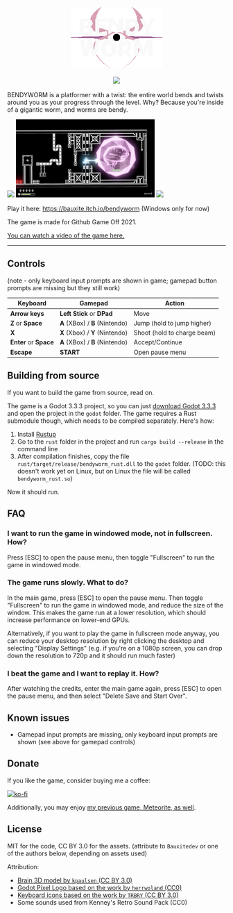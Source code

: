 <p align="center" width="100%">
    <img src="promo/Logo.png"/><br/><br/>
    <a href="https://ko-fi.com/W7W2X7WN"><img src="https://www.ko-fi.com/img/githubbutton_sm.svg"/></a>
	 
</p>

BENDYWORM is a platformer with a twist: the entire world bends and twists around you as your progress through the level. Why? Because you're inside of a gigantic worm, and worms are bendy.

![](promo/Gif1.gif) ![](promo/Gif2.gif)  ![](promo/Gif3.gif)

Play it here: https://bauxite.itch.io/bendyworm (Windows only for now)

The game is made for Github Game Off 2021.

[You can watch a video of the game here.](https://www.youtube.com/watch?v=74ADn0L7e9s)

----

## Controls

(note - only keyboard input prompts are shown in game; gamepad button prompts are missing but they still work)

| Keyboard | Gamepad | Action |
|---|---|---|
| **Arrow keys**  |  **Left Stick** or **DPad**  | Move |
| **Z** or **Space**  |  **A** (XBox) / **B** (Nintendo) |  Jump (hold to jump higher) |
| **X**  |  **X** (Xbox) / **Y** (Nintendo) | Shoot (hold to charge beam)  |
| **Enter** or **Space**|  **A** (XBox) / **B** (Nintendo) | Accept/Continue
| **Escape** | **START** | Open pause menu


## Building from source

If you want to build the game from source, read on.

The game is a Godot 3.3.3 project, so you can just [download Godot 3.3.3](https://godotengine.org/download) and open the project in the `godot` folder. The game requires a Rust submodule though, which needs to be compiled separately. Here's how:

1. Install [Rustup](https://rustup.rs/) 
2. Go to the `rust` folder in the project and run `cargo build --release` in the command line
3. After compilation finishes, copy the file `rust/target/release/bendyworm_rust.dll` to the `godot` folder. (TODO: this doesn't work yet on Linux, but on Linux the file will be called `bendyworm_rust.so`)

Now it should run.

## FAQ

### I want to run the game in windowed mode, not in fullscreen. How?
 
Press [ESC] to open the pause menu, then toggle "Fullscreen" to run the game in windowed mode.

### The game runs slowly. What to do?

In the main game, press [ESC] to open the pause menu. Then toggle "Fullscreen" to run the game in windowed mode, and reduce the size of the window. This makes the game run at a lower resolution, which should increase performance on lower-end GPUs.

Alternatively, if you want to play the game in fullscreen mode anyway, you can reduce your desktop resolution by right clicking the desktop and selecting "Display Settings" (e.g. if you're on a 1080p screen, you can drop down the resolution to 720p and it should run much faster)

### I beat the game and I want to replay it. How?

After watching the credits, enter the main game again, press [ESC] to open the pause menu, and then select "Delete Save and Start Over".

## Known issues

- Gamepad input prompts are missing, only keyboard input prompts are shown (see above for gamepad controls)

## Donate

If you like the game, consider buying me a coffee:

[![ko-fi](https://www.ko-fi.com/img/githubbutton_sm.svg)](https://ko-fi.com/W7W2X7WN)

Additionally, you may enjoy [my previous game, Meteorite, as well](https://github.com/Bauxitedev/meteorite).

## License

MIT for the code, CC BY 3.0 for the assets. (attribute to `Bauxitedev` or one of the authors below, depending on assets used)

Attribution:

- [Brain 3D model by `kpaulsen` (CC BY 3.0)](https://opengameart.org/content/human-brain)
- [Godot Pixel Logo based on the work by `herrwoland` (CC0)](https://www.reddit.com/r/godot/comments/powk2y/so_i_made_a_better_pixel_logo_which_i_am_happy/)
- [Keyboard icons based on the work by `TRBRY` (CC BY 3.0)](https://opengameart.org/content/keyboard-keys)
- Some sounds used from Kenney's Retro Sound Pack (CC0)